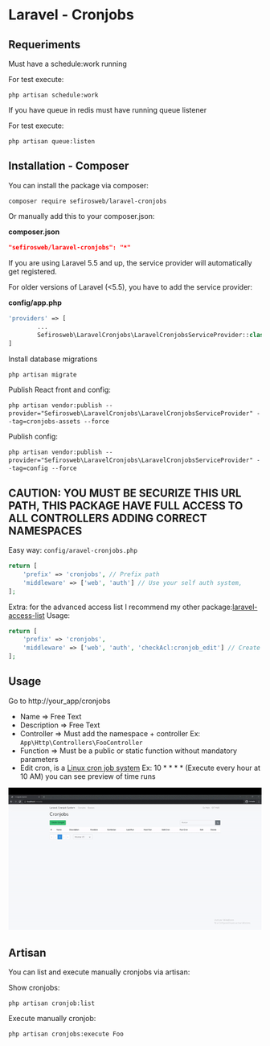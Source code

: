 # Laravel - Cronjobs

## Requeriments

Must have a schedule:work running

For test execute:

```
php artisan schedule:work
```

If you have queue in redis must have running queue listener

For test execute:

```
php artisan queue:listen
```

## Installation - Composer

You can install the package via composer:

```
composer require sefirosweb/laravel-cronjobs
```

Or manually add this to your composer.json:

**composer.json**

```json
"sefirosweb/laravel-cronjobs": "*"
```

If you are using Laravel 5.5 and up, the service provider will automatically get registered.

For older versions of Laravel (<5.5), you have to add the service provider:

**config/app.php**

```php
'providers' => [
        ...
    	Sefirosweb\LaravelCronjobs\LaravelCronjobsServiceProvider::class,
]
```

Install database migrations

```
php artisan migrate
```

Publish React front and config:

```
php artisan vendor:publish --provider="Sefirosweb\LaravelCronjobs\LaravelCronjobsServiceProvider" --tag=cronjobs-assets --force
```
Publish config:

```
php artisan vendor:publish --provider="Sefirosweb\LaravelCronjobs\LaravelCronjobsServiceProvider" --tag=config --force
```

## <strong>CAUTION: YOU MUST BE SECURIZE THIS URL PATH, THIS PACKAGE HAVE FULL ACCESS TO ALL CONTROLLERS ADDING CORRECT NAMESPACES</strong>

Easy way: `config/aravel-cronjobs.php`

```php
return [
    'prefix' => 'cronjobs', // Prefix path
    'middleware' => ['web', 'auth'] // Use your self auth system,
];

```

Extra: for the advanced access list I recommend my other package:[laravel-access-list](https://github.com/sefirosweb/laravel-access-list)
Usage:

```php
return [
    'prefix' => 'cronjobs',
    'middleware' => ['web', 'auth', 'checkAcl:cronjob_edit'] // Create access list "cronjob_edit" and assign to role and user
];


```

## Usage

Go to http://your_app/cronjobs

- Name => Free Text
- Description => Free Text
- Controller => Must add the namespace + controller Ex: ` App\Http\Controllers\FooController`
- Function => Must be a public or static function without mandatory parameters
- Edit cron, is a [Linux cron job system](https://en.wikipedia.org/wiki/Cron) Ex: 10 \* \* \* \* (Execute every hour at 10 AM) you can see preview of time runs

![image](https://raw.githubusercontent.com/sefirosweb/laravel-cronjobs/master/docs/how_to.gif)

## Artisan

You can list and execute manually cronjobs via artisan:

Show cronjobs:

```
php artisan cronjob:list
```

Execute manually cronjob:

```
php artisan cronjobs:execute Foo
```
